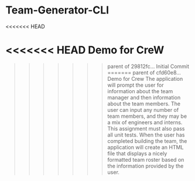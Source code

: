 # Team-Generator-CLI
<<<<<<< HEAD

<<<<<<< HEAD
Demo for CreW
=======
>>>>>>> parent of 29812fc... Initial Commit
=======
>>>>>>> parent of cfd60e8... Demo for Crew
The application will prompt the user for information about the team manager and then information about the team members. The user can input any number of team members, and they may be a mix of engineers and interns. This assignment must also pass all unit tests. When the user has completed building the team, the application will create an HTML file that displays a nicely formatted team roster based on the information provided by the user.
